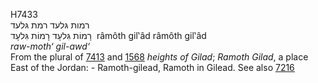 <body>
  <p>H7433<br>  רמות גּלעד    רמת גּלעד  <br> רָמוֹת גִּלעָד  רָמוֹת גִּלעָד  ‎  râmôth gil‛âd  râmôth gil‛âd  <br><i>raw-moth‘</i> <i>gil-awd‘ </i><br>From the plural of <a href="h7413.htm">7413</a> and <a href="h1568.htm">1568</a>  <i>heights</i> <i>of</i> <i>Gilad</i>; <i>Ramoth</i> <i>Gilad</i>, a place East of the Jordan: - Ramoth-gilead, Ramoth in Gilead. See also <a href="h7216.htm">7216</a> <br></p>
 </body>